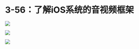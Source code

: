 # 3-56：了解iOS系统的音视频框架

![](https://gitlab.com/kiriha/my-public-pictures/-/raw/main/pictures/2024/06/20_21_48_20_202406202148347.png)

![](https://gitlab.com/kiriha/my-public-pictures/-/raw/main/pictures/2024/06/20_21_50_7_202406202150461.png)

![](https://gitlab.com/kiriha/my-public-pictures/-/raw/main/pictures/2024/06/20_21_52_17_202406202152831.png)
